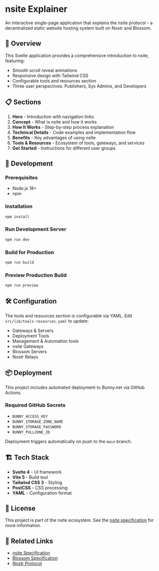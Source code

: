 # nsite Explainer

An interactive single-page application that explains the nsite protocol - a decentralized static website hosting system built on Nostr and Blossom.

## 🌟 Overview

This Svelte application provides a comprehensive introduction to nsite, featuring:
- Smooth scroll reveal animations
- Responsive design with Tailwind CSS
- Configurable tools and resources section
- Three user perspectives: Publishers, Sys Admins, and Developers

## 📋 Sections

1. **Hero** - Introduction with navigation links
2. **Concept** - What is nsite and how it works
3. **How It Works** - Step-by-step process explanation
4. **Technical Details** - Code examples and implementation flow
5. **Benefits** - Key advantages of using nsite
6. **Tools & Resources** - Ecosystem of tools, gateways, and services
7. **Get Started** - Instructions for different user groups

## 🚀 Development

### Prerequisites
- Node.js 18+
- npm

### Installation
```bash
npm install
```

### Run Development Server
```bash
npm run dev
```

### Build for Production
```bash
npm run build
```

### Preview Production Build
```bash
npm run preview
```

## 🛠️ Configuration

The tools and resources section is configurable via YAML. Edit `src/lib/tools-resources.yaml` to update:
- Gateways & Servers
- Deployment Tools
- Management & Automation tools
- nsite Gateways
- Blossom Servers
- Nostr Relays

## 📦 Deployment

This project includes automated deployment to Bunny.net via GitHub Actions.

### Required GitHub Secrets
- `BUNNY_ACCESS_KEY`
- `BUNNY_STORAGE_ZONE_NAME`
- `BUNNY_STORAGE_PASSWORD`
- `BUNNY_PULLZONE_ID`

Deployment triggers automatically on push to the `main` branch.

## 🏗️ Tech Stack

- **Svelte 4** - UI framework
- **Vite 5** - Build tool
- **Tailwind CSS 3** - Styling
- **PostCSS** - CSS processing
- **YAML** - Configuration format

## 📝 License

This project is part of the nsite ecosystem. See the [nsite specification](https://github.com/hzrd149/nips/blob/nsite/nsite.md) for more information.

## 🔗 Related Links

- [nsite Specification](https://github.com/hzrd149/nips/blob/nsite/nsite.md)
- [Blossom Specification](https://github.com/hzrd149/blossom)
- [Nostr Protocol](https://github.com/nostr-protocol/nostr)
